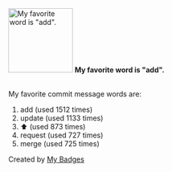 <img src="https://my-badges.github.io/my-badges/favorite-word.png" alt="My favorite word is &quot;add&quot;." title="My favorite word is &quot;add&quot;." width="128">
<strong>My favorite word is &quot;add&quot;.</strong>
<br><br>

My favorite commit message words are:

1. add (used 1512 times)
2. update (used 1133 times)
3. :arrow_up: (used 873 times)
4. request (used 727 times)
5. merge (used 725 times)


Created by <a href="https://github.com/my-badges/my-badges">My Badges</a>